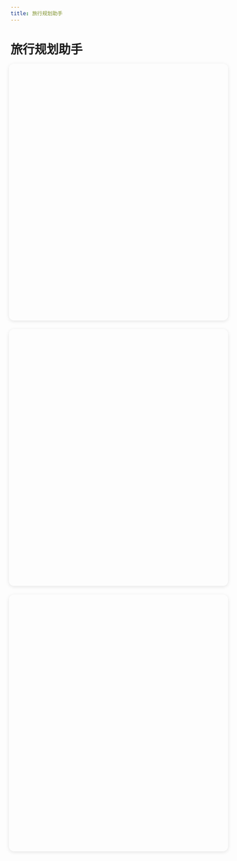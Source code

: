 ```yaml
---
title: 旅行规划助手
---
```


<script setup>
import { ref, onMounted } from 'vue'
import TravelChat from '../components/TravelChat.vue'
import TravelMap from '../components/TravelMap.vue'
import TravelPlan from '../components/TravelPlan.vue'

const currentPlan = ref(null)
const isLoading = ref(false)

const handlePlanUpdate = (plan) => {
  console.log('收到计划更新:', plan);
  currentPlan.value = plan;
}

const handleDayFocus = (day) => {
  console.log('聚焦天数:', day);
}
</script>

# 旅行规划助手

<div class="travel-container">
  <!-- 聊天区域 -->
  <div class="section">
    <TravelChat @planUpdated="handlePlanUpdate" />
  </div>

  <!-- 地图区域 -->
  <div class="section">
    <TravelMap
      :travel-plan="currentPlan"
      :is-loading="isLoading"
    />
  </div>

  <!-- 计划展示区域 -->
  <div class="section">
    <TravelPlan
      :travel-plan="currentPlan"
      @dayFocused="handleDayFocus"
    />
  </div>
</div>

<style>
.travel-container {
  display: flex;
  flex-direction: column;
  gap: 20px;
  padding: 20px;
  margin: -24px;
  background-color: var(--vp-c-bg-soft);
}

.section {
  width: 100%;
  height: 600px;
  background-color: var(--vp-c-bg);
  border-radius: 12px;
  box-shadow: 0 2px 8px rgba(0, 0, 0, 0.1);
  overflow: hidden;
}

/* 适配移动设备 */
@media (max-width: 768px) {
  .section {
    height: 500px;
  }
}
</style>